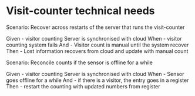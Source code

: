 # Visit-counter technical needs

Scenario: Recover across restarts of the server
that runs the visit-counter

  Given - visitor counting Server is synchronised with cloud
  When - visitor counting system fails
  And - Visitor count is manual until the system recover
  Then - Lost information recovers from cloud and update with manual count

Scenario: Reconcile counts if the sensor is offline for a while

  Given -  visitor counting Server is synchronised with cloud
  When - Sensor goes offline for a while
  And - if there is a visitor, the entry goes in a register
  Then - restart the counting with updated numbers from register
